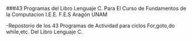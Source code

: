 ###43 Programas del Libro Lenguaje C. Para El Curso de Fundamentos de la Computacion I.E.E. F.E.S Aragón UNAM

-Repostorio de los 43 Programas de Actividad para ciclos For,goto,do while,etc. Del Libro Lenguaje C.
